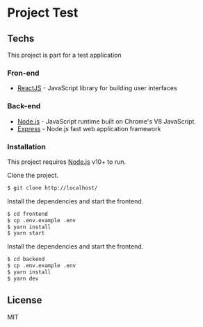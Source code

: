 # Project Test

## Techs

This project is part for a test application 

### Fron-end
* [ReactJS](https://reactjs.org/) - JavaScript library for building user interfaces 

### Back-end
* [Node.js](https://nodejs.org/) - JavaScript runtime built on Chrome's V8 JavaScript.
* [Express](https://expressjs.com/) - Node.js fast web application framework

### Installation

This project requires [Node.js](https://nodejs.org/) v10+ to run.

Clone the project.
```sh
$ git clone http://localhost/
```

Install the dependencies and start the frontend.
```sh
$ cd frontend
$ cp .env.example .env
$ yarn install
$ yarn start 
```
Install the dependencies and start the frontend.
```sh
$ cd backend
$ cp .env.example .env
$ yarn install
$ yarn dev 
```
License
----

MIT
